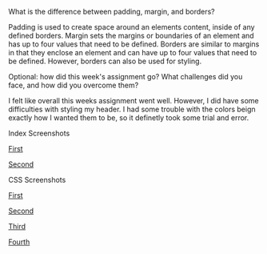 
What is the difference between padding, margin, and borders?

Padding is used to create space around an elements content, inside of any defined borders.
Margin sets the margins or boundaries of an element and has up to four values that need to be defined. 
Borders are similar to margins in that they enclose an element and can have up to four values that need to be defined. However, borders can also be used for styling. 



Optional: how did this week's assignment go? What challenges did you face, and how did you overcome them?

I felt like overall this weeks assignment went well. However, I did have some difficulties with styling my header. I had some trouble with the colors beign exactly how I wanted them to be, so it definetly took some trial and error. 



Index Screenshots

[First](./images/index.jpg)

[Second](./images/-index.jpg)

CSS Screenshots 

[First](.images/stylecss.jpg)

[Second](.images/-stylecss.jpg)

[Third](.images/3stylecss.jpg)

[Fourth](.images/fontcss.jpg)
